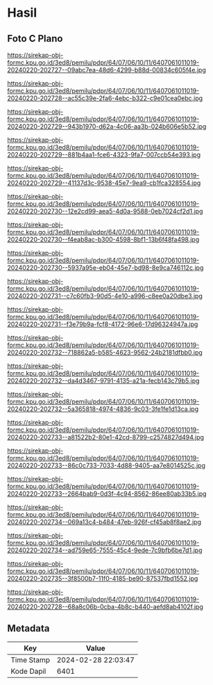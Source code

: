 # Hasil

## Foto C Plano

https://sirekap-obj-formc.kpu.go.id/3ed8/pemilu/pdpr/64/07/06/10/11/6407061011019-20240220-202727--09abc7ea-48d6-4299-b88d-00834c605f4e.jpg

https://sirekap-obj-formc.kpu.go.id/3ed8/pemilu/pdpr/64/07/06/10/11/6407061011019-20240220-202728--ac55c39e-2fa6-4ebc-b322-c9e01cea0ebc.jpg

https://sirekap-obj-formc.kpu.go.id/3ed8/pemilu/pdpr/64/07/06/10/11/6407061011019-20240220-202729--943b1970-d62a-4c06-aa3b-024b606e5b52.jpg

https://sirekap-obj-formc.kpu.go.id/3ed8/pemilu/pdpr/64/07/06/10/11/6407061011019-20240220-202729--881b4aa1-fce6-4323-9fa7-007ccb54e393.jpg

https://sirekap-obj-formc.kpu.go.id/3ed8/pemilu/pdpr/64/07/06/10/11/6407061011019-20240220-202729--41137d3c-9538-45e7-9ea9-cb1fca328554.jpg

https://sirekap-obj-formc.kpu.go.id/3ed8/pemilu/pdpr/64/07/06/10/11/6407061011019-20240220-202730--12e2cd99-aea5-4d0a-9588-0eb7024cf2d1.jpg

https://sirekap-obj-formc.kpu.go.id/3ed8/pemilu/pdpr/64/07/06/10/11/6407061011019-20240220-202730--f4eab8ac-b300-4598-8bf1-13b6f48fa498.jpg

https://sirekap-obj-formc.kpu.go.id/3ed8/pemilu/pdpr/64/07/06/10/11/6407061011019-20240220-202730--5937a95e-eb04-45e7-bd98-8e9ca746112c.jpg

https://sirekap-obj-formc.kpu.go.id/3ed8/pemilu/pdpr/64/07/06/10/11/6407061011019-20240220-202731--c7c60fb3-90d5-4e10-a996-c8ee0a20dbe3.jpg

https://sirekap-obj-formc.kpu.go.id/3ed8/pemilu/pdpr/64/07/06/10/11/6407061011019-20240220-202731--f3e79b9a-fcf8-4172-96e6-17d96324947a.jpg

https://sirekap-obj-formc.kpu.go.id/3ed8/pemilu/pdpr/64/07/06/10/11/6407061011019-20240220-202732--718862a5-b585-4623-9562-24b2181dfbb0.jpg

https://sirekap-obj-formc.kpu.go.id/3ed8/pemilu/pdpr/64/07/06/10/11/6407061011019-20240220-202732--da4d3467-9791-4135-a21a-fecb143c79b5.jpg

https://sirekap-obj-formc.kpu.go.id/3ed8/pemilu/pdpr/64/07/06/10/11/6407061011019-20240220-202732--5a365818-4974-4836-9c03-3fe1fe1d13ca.jpg

https://sirekap-obj-formc.kpu.go.id/3ed8/pemilu/pdpr/64/07/06/10/11/6407061011019-20240220-202733--a81522b2-80e1-42cd-8799-c2574827d494.jpg

https://sirekap-obj-formc.kpu.go.id/3ed8/pemilu/pdpr/64/07/06/10/11/6407061011019-20240220-202733--86c0c733-7033-4d88-9405-aa7e8014525c.jpg

https://sirekap-obj-formc.kpu.go.id/3ed8/pemilu/pdpr/64/07/06/10/11/6407061011019-20240220-202733--2664bab9-0d3f-4c94-8562-86ee80ab33b5.jpg

https://sirekap-obj-formc.kpu.go.id/3ed8/pemilu/pdpr/64/07/06/10/11/6407061011019-20240220-202734--069a13c4-b484-47eb-926f-cf45ab8f8ae2.jpg

https://sirekap-obj-formc.kpu.go.id/3ed8/pemilu/pdpr/64/07/06/10/11/6407061011019-20240220-202734--ad759e65-7555-45c4-9ede-7c9bfb6be7d1.jpg

https://sirekap-obj-formc.kpu.go.id/3ed8/pemilu/pdpr/64/07/06/10/11/6407061011019-20240220-202735--3f8500b7-11f0-4185-be90-87537fbd1552.jpg

https://sirekap-obj-formc.kpu.go.id/3ed8/pemilu/pdpr/64/07/06/10/11/6407061011019-20240220-202728--68a8c06b-0cba-4b8c-b440-aefd8ab4102f.jpg


## Metadata

| Key        | Value               |
| ---------- | ------------------- |
| Time Stamp | 2024-02-28 22:03:47 |
| Kode Dapil | 6401                |




